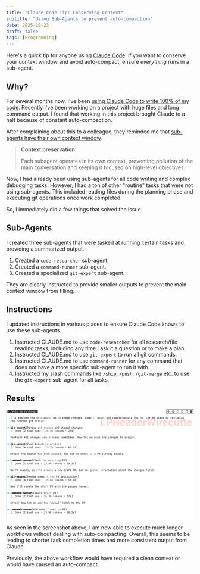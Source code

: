 ```yaml
---
title: "Claude Code Tip: Conserving Context"
subtitle: "Using Sub-Agents to prevent auto-compaction"
date: 2025-10-23
draft: false
tags: [Programming]
---
```


Here's a quick tip for anyone using [Claude Code](https://docs.claude.com/en/docs/claude-code): if you want to conserve your context window and avoid auto-compact, ensure _everything_ runs in a sub-agent.

## Why?

For several months now, I've been [using Claude Code to write 100% of my code](/programming/my-claude-code-setup). Recently I've been working on a project with huge files and long command output. I found that working in this project brought Claude to a halt because of constant auto-compaction.

After complaining about this to a colleague, they reminded me that [sub-agents have their own context window](https://docs.claude.com/en/docs/claude-code/sub-agents).

> **Context preservation**
>
> Each subagent operates in its own context, preventing pollution of the main conversation and keeping it focused on high-level objectives.

Now, I had already been using sub-agents for all code writing and complex debugging tasks. However, I had a ton of other "routine" tasks that were not using sub-agents. This included reading files during the planning phase and executing git operations once work completed.

So, I immediately did a few things that solved the issue.

## Sub-Agents

I created three sub-agents that were tasked at running certain tasks and providing a summarized output.

1. Created a `code-researcher` sub-agent.
2. Created a `command-runner` sub-agent.
3. Created a specialized `git-expert` sub-agent.

They are clearly instructed to provide smaller outputs to prevent the main context window from filling.

## Instructions

I updated instructions in various places to ensure Claude Code knows to use these sub-agents.

1. Instructed CLAUDE.md to use `code-researcher` for all research/file reading tasks, including any time I ask it a question or to make a plan.
2. Instructed CLAUDE.md to use `git-expert` to run all git commands.
3. Instructed CLAUDE.md to use `command-runner` for any command that does not have a more specific sub-agent to run it with.
4. Instructed my slash commands like `/ship`, `/push`, `/git-merge` etc. to use the `git-expert` sub-agent for all tasks.

## Results

![Using 150k tokens without auto-compacting](/image/programming/claude-commands.png)

As seen in the screenshot above, I am now able to execute much longer workflows without dealing with auto-compacting. Overall, this seems to be leading to shorter task completion times and more consistent output from Claude.

Previously, the above workflow would have required a clean context or would have caused an auto-compact.
